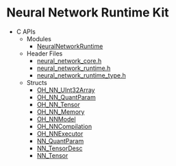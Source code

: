 # Neural Network Runtime Kit
<!--Kit: Neural Network Runtime Kit-->
<!--Subsystem: AI-->
<!--Owner: @GbuzhidaoR-->
<!--Designer: @GbuzhidaoR-->
<!--Tester: @GbuzhidaoR-->
<!--Adviser: @ge-yafang-->

- C APIs<!--neural-network-runtime-c-->
  - Modules<!--neural-network-runtime-module-->
    - [NeuralNetworkRuntime](capi-neuralnetworkruntime.md)
  - Header Files<!--neural-network-runtime-headerfile-->
    - [neural_network_core.h](capi-neural-network-core-h.md)
    - [neural_network_runtime.h](capi-neural-network-runtime-h.md)
    - [neural_network_runtime_type.h](capi-neural-network-runtime-type-h.md)
  - Structs<!--neural-network-runtime-struct-->
    - [OH_NN_UInt32Array](capi-neuralnetworkruntime-oh-nn-uint32array.md)
    - [OH_NN_QuantParam](capi-neuralnetworkruntime-oh-nn-quantparam.md)
    - [OH_NN_Tensor](capi-neuralnetworkruntime-oh-nn-tensor.md)
    - [OH_NN_Memory](capi-neuralnetworkruntime-oh-nn-memory.md)
    - [OH_NNModel](capi-neuralnetworkruntime-oh-nnmodel.md)
    - [OH_NNCompilation](capi-neuralnetworkruntime-oh-nncompilation.md)
    - [OH_NNExecutor](capi-neuralnetworkruntime-oh-nnexecutor.md)
    - [NN_QuantParam](capi-neuralnetworkruntime-nn-quantparam.md)
    - [NN_TensorDesc](capi-neuralnetworkruntime-nn-tensordesc.md)
    - [NN_Tensor](capi-neuralnetworkruntime-nn-tensor.md)
